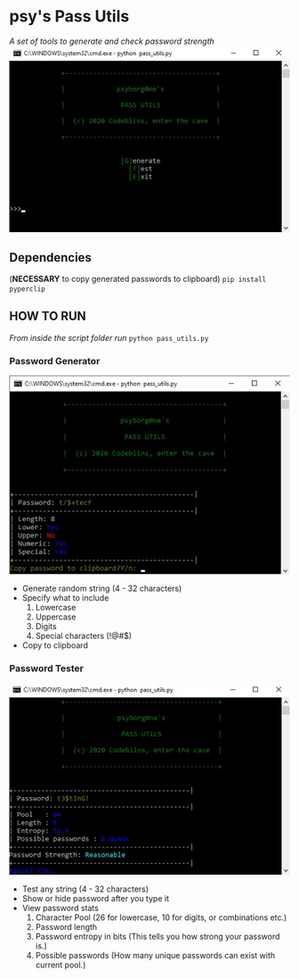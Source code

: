 # psy's Pass Utils
*A set of tools to generate and check password strength*
![Pass Utils Main Menu](https://github.com/Psyborg0ne/PassUtils/blob/master/screens/menu.jpg "Main Menu")

## Dependencies
(**NECESSARY** to copy generated passwords to clipboard)
`pip install pyperclip` 

## HOW TO RUN
*From inside the script folder run*
`python pass_utils.py` 


### Password Generator
![Pass Utils Generator](https://github.com/Psyborg0ne/PassUtils/blob/master/screens/generator.jpg "Password Generator")

+ Generate random string (4 - 32 characters)
+ Specify what to include
  1. Lowercase
  2. Uppercase
  3. Digits
  4. Special characters (!@#$)
+ Copy to clipboard



### Password Tester
![Pass Utils Tester](https://github.com/Psyborg0ne/PassUtils/blob/master/screens/tester.jpg "Password Tester")

+ Test any string (4 - 32 characters)
+ Show or hide password after you type it
+ View password stats
  1. Character Pool (26 for lowercase, 10 for digits, or combinations etc.)
  2. Password length
  3. Password entropy in bits (This tells you how strong your password is.)
  4. Possible passwords (How many unique passwords can exist with current pool.)

